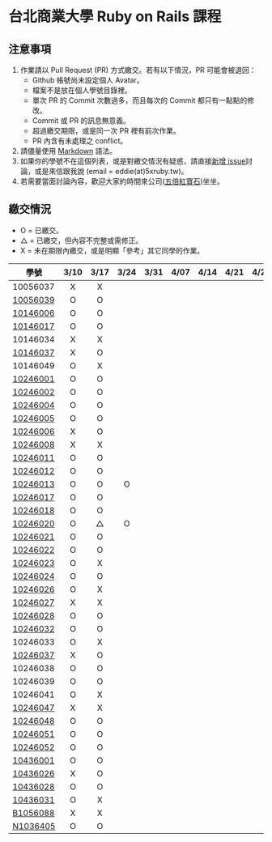 # 台北商業大學 Ruby on Rails 課程

## 注意事項

1. 作業請以 Pull Request (PR) 方式繳交。若有以下情況，PR 可能會被退回：
   * Github 帳號尚未設定個人 Avatar。
   * 檔案不是放在個人學號目錄裡。
   * 單次 PR 的 Commit 次數過多，而且每次的 Commit 都只有一點點的修改。
   * Commit 或 PR 的訊息無意義。
   * 超過繳交期限，或是同一次 PR 裡有前次作業。
   * PR 內含有未處理之 conflict。
2. 請儘量使用 [Markdown](http://daringfireball.net/projects/markdown/) 語法。
3. 如果你的學號不在這個列表，或是對繳交情況有疑惑，請直接[新增 issue](https://github.com/kaochenlong/ntub_homework/issues/new)討論，或是來信跟我說 (email = eddie(at)5xruby.tw)。
4. 若需要當面討論內容，歡迎大家約時間來公司([五倍紅寶石](https://5xruby.tw/))坐坐。

## 繳交情況

* O = 已繳交。
* △ = 已繳交，但內容不完整或需修正。
* X = 未在期限內繳交，或是明顯「參考」其它同學的作業。

| 學號      |  3/10  |  3/17  |  3/24  |  3/31  |  4/07  |  4/14  |  4/21  |  4/28  |  5/05  |  5/12  |  5/19  |  5/26  |
| --------- |:------:|:------:|:------:|:------:|:------:|:------:|:------:|:------:|:------:|:------:|:------:|:------:|
| 10056037  |   X    |   X    |        |        |        |        |        |        |        |        |        |        |
| [10056039](https://github.com/michael85731)  |   O    |   O    |        |        |        |        |        |        |        |        |        |        |
| [10146006](https://github.com/benjak135765)  |   O    |   O    |        |        |        |        |        |        |        |        |        |        |
| [10146017](https://github.com/zerox12311)  |   O    |   O    |        |        |        |        |        |        |        |        |        |        |
| 10146034  |   X    |   X    |        |        |        |        |        |        |        |        |        |        |
| [10146037](https://github.com/a31011andy)  |   X    |   O    |        |        |        |        |        |        |        |        |        |        |
| 10146049  |   O    |   X    |        |        |        |        |        |        |        |        |        |        |
| [10246001](https://github.com/Lai10)  |   O    |   O    |        |        |        |        |        |        |        |        |        |        |
| [10246002](https://github.com/fanyaping)  |   O    |   O    |        |        |        |        |        |        |        |        |        |        |
| [10246004](https://github.com/Casky1108)  |   O    |   O    |        |        |        |        |        |        |        |        |        |        |
| [10246005](https://github.com/OtakuXavier)  |   O    |   O    |        |        |        |        |        |        |        |        |        |        |
| [10246006](https://github.com/taiwanboy)  |   X    |   O    |        |        |        |        |        |        |        |        |        |        |
| [10246008](https://github.com/a36love3)  |   X    |   X    |        |        |        |        |        |        |        |        |        |        |
| [10246011](https://github.com/lin19960729)  |   O    |   O    |        |        |        |        |        |        |        |        |        |        |
| [10246012](https://github.com/stefsun1126)  |   O    |   O    |        |        |        |        |        |        |        |        |        |        |
| [10246013](https://github.com/10246013)  |   O    |   O    |    O   |        |        |        |        |        |        |        |        |        |
| [10246017](https://github.com/a9261020)  |   O    |   O    |        |        |        |        |        |        |        |        |        |        |
| [10246018](https://github.com/shuzhenWu)  |   O    |   O    |        |        |        |        |        |        |        |        |        |        |
| [10246020](https://github.com/z789000d)  |   O    |   △    |    O   |        |        |        |        |        |        |        |        |        |
| [10246021](https://github.com/yulilin)  |   O    |   O    |        |        |        |        |        |        |        |        |        |        |
| [10246022](https://github.com/w6812763cm)  |   O    |   O    |        |        |        |        |        |        |        |        |        |        |
| [10246023](https://github.com/tsy9005)  |   O    |   X    |        |        |        |        |        |        |        |        |        |        |
| [10246024](https://github.com/k19953014)  |   O    |   O    |        |        |        |        |        |        |        |        |        |        |
| [10246026](https://github.com/tim64195419)  |   O    |   X    |        |        |        |        |        |        |        |        |        |        |
| [10246027](https://github.com/s033742458)  |   X    |   X    |        |        |        |        |        |        |        |        |        |        |
| [10246028](https://github.com/ntub10246028)  |   O    |   O    |        |        |        |        |        |        |        |        |        |        |
| [10246032](https://github.com/lambdaTW)  |   O    |   O    |        |        |        |        |        |        |        |        |        |        |
| 10246033  |   O    |   X    |        |        |        |        |        |        |        |        |        |        |
| [10246037](https://github.com/withney93) |   X    |   O    |        |        |        |        |        |        |        |        |        |        |
| 10246038  |   O    |   O    |        |        |        |        |        |        |        |        |        |        |
| 10246039  |   O    |   O    |        |        |        |        |        |        |        |        |        |        |
| 10246041  |   O    |   X    |        |        |        |        |        |        |        |        |        |        |
| [10246047](https://github.com/afresh30508)  |   X    |   X    |        |        |        |        |        |        |        |        |        |        |
| [10246048](https://github.com/tyu012206)  |   O    |   O    |        |        |        |        |        |        |        |        |        |        |
| [10246051](https://github.com/jiaxinxin)  |   O    |   O    |        |        |        |        |        |        |        |        |        |        |
| [10246052](https://github.com/zz5826578)  |   O    |   O    |        |        |        |        |        |        |        |        |        |        |
| [10436001](https://github.com/p129894881)  |   O    |   O    |        |        |        |        |        |        |        |        |        |        |
| [10436026](https://github.com/artery11348)  |   X    |   O    |        |        |        |        |        |        |        |        |        |        |
| [10436028](https://github.com/Hsiao-Chin-Liang)  |   O    |   O    |        |        |        |        |        |        |        |        |        |        |
| [10436031](https://github.com/Lin-Zuyang)  |   O    |   X    |        |        |        |        |        |        |        |        |        |        |
| [B1056088](https://github.com/jc-hsu)  |   X    |   X    |        |        |        |        |        |        |        |        |        |        |
| [N1036405](https://github.com/silvia0223y)  |   O    |   O    |        |        |        |        |        |        |        |        |        |        |

